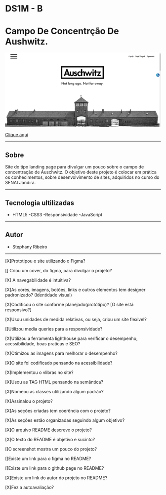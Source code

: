 # DS1M - B

# Campo De Concentrção De Aushwitz.

![](SCREENSHOT.PNG)

[Clique aqui]()

---

## Sobre
Site do tipo landing page para 
divulgar um pouco sobre o campo
de concentração de Auschwitz.
O objetivo deste projeto é colocar
em prática os conhecimentos, sobre
desenvolvimento de sites, adquiridos
no curso do SENAI Jandira.

---

## Tecnologia ultilizadas
- HTML5
-CSS3
-Responsividade
-JavaScript

---
## Autor
- Stephany Ribeiro

---


[X]Prototipou o site utilizando o Figma?

[] Criou um cover, do figma, para divulgar o projeto?

[X] A navegabilidade é intuitiva?

 [X]As cores, imagens, botões, links e outros elementos tem designer 
 padronizado? (Identidade visual)

 [X]Codificou o site conforme planejado(protótipo)?
 [O site está responsivo?]

 [X]Usou unidades de medida relativas, ou seja, criou um site flexivel?

 []Utilizou media queries para a responsividade?

 [X]Utilizou a ferramenta lighthouse para verificar o desempenho, acessibilidade, boas praticas e SEO?

 [X]Otimizou as imagens para melhorar o desempenho?

 [X]O site foi codificado pensando na acessibilidade?

 [X]Implementou o vlibras no site?

 [X]Usou as TAG HTML pensando na semântica?

 [X]Nomeou as classes utilizando algum padrão?

 [X]Assinalou o projeto?

 [X]As seções criadas tem coerência com o projeto?

 [X]As seções estão organizadas seguindo algum objetivo?

 [X]O arquivo README descreve o projeto?

 [X]O texto do README é objetivo e sucinto?

 []O screenshot mostra um pouco do projeto?

 []Existe um link para o figma no README?

 []Existe um link para o github page no README?

 [X]Existe um link do autor do projeto no README?

 [X]Fez a autoavaliação?

